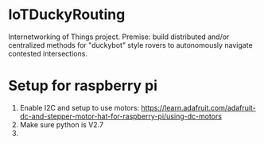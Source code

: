 # IoTDuckyRouting
Internetworking of Things project. Premise: build distributed and/or centralized methods for "duckybot" style rovers to autonomously navigate contested intersections.


# Setup for raspberry pi
1. Enable I2C and setup to use motors: https://learn.adafruit.com/adafruit-dc-and-stepper-motor-hat-for-raspberry-pi/using-dc-motors
2. Make sure python is V2.7
3. 
